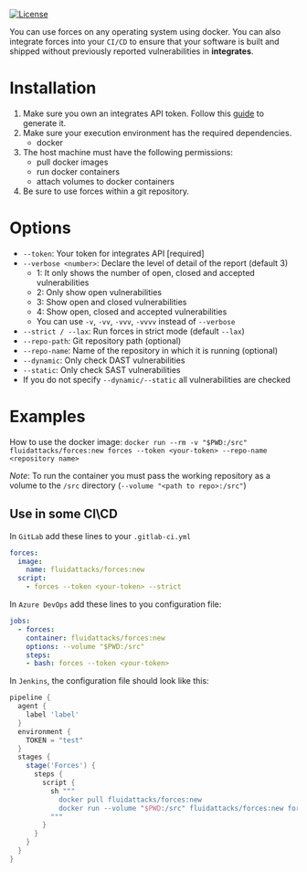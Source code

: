[![License](https://img.shields.io/pypi/l/skims)](../LICENSE)

You can use forces on any operating system using docker.
You can also integrate forces into your `CI/CD` to ensure that your software is built and shipped without previously reported vulnerabilities in **integrates**.

# Installation

1. Make sure you own an integrates API token. Follow this [guide](https://community.fluidattacks.com/t/integrates-api-access/540/1) to generate it.
2. Make sure your execution environment has the required dependencies.
   - docker
3. The host machine must have the following permissions:
   - pull docker images
   - run docker containers
   - attach volumes to docker containers
4. Be sure to use forces within a git repository.

# Options

- `--token`: Your token for integrates API [required]
- `--verbose <number>`: Declare the level of detail of the report (default 3)
  - 1: It only shows the number of open, closed and accepted vulnerabilities
  - 2: Only show open vulnerabilities
  - 3: Show open and closed vulnerabilities
  - 4: Show open, closed and accepted vulnerabilities
  - You can use `-v`, `-vv`, `-vvv`, `-vvvv` instead of `--verbose`
- `--strict / --lax`: Run forces in strict mode (default `--lax`)
- `--repo-path`: Git repository path (optional)
- `--repo-name`: Name of the repository in which it is running (optional)
- `--dynamic`: Only check DAST vulnerabilities
- `--static`: Only check SAST vulnerabilities
- If you do not specify `--dynamic/--static` all vulnerabilities are checked

# Examples

How to use the docker image:
`docker run --rm -v "$PWD:/src" fluidattacks/forces:new forces --token <your-token> --repo-name <repository name>`

_Note_: To run the container you must pass the working repository as a volume to the `/src` directory (`--volume "<path to repo>:/src"`)

## Use in some CI\CD

In `GitLab` add these lines to your `.gitlab-ci.yml`

```yaml
forces:
  image:
    name: fluidattacks/forces:new
  script:
    - forces --token <your-token> --strict
```

In `Azure DevOps` add these lines to you configuration file:

```yaml
jobs:
  - forces:
    container: fluidattacks/forces:new
    options: --volume "$PWD:/src"
    steps:
    - bash: forces --token <your-token>
```

In `Jenkins`, the configuration file should look like this:

```groovy
pipeline {
  agent {
    label 'label'
  }
  environment {
    TOKEN = "test"
  }
  stages {
    stage('Forces') {
      steps {
        script {
          sh """
            docker pull fluidattacks/forces:new
            docker run --volume "$PWD:/src" fluidattacks/forces:new forces --token ${TOKEN}
          """
        }
      }
    }
  }
}
```
